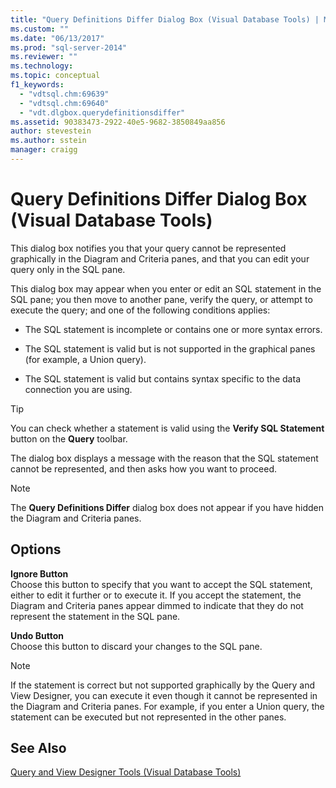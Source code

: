 ```yaml
---
title: "Query Definitions Differ Dialog Box (Visual Database Tools) | Microsoft Docs"
ms.custom: ""
ms.date: "06/13/2017"
ms.prod: "sql-server-2014"
ms.reviewer: ""
ms.technology:
ms.topic: conceptual
f1_keywords: 
  - "vdtsql.chm:69639"
  - "vdtsql.chm:69640"
  - "vdt.dlgbox.querydefinitionsdiffer"
ms.assetid: 90383473-2922-40e5-9682-3850849aa856
author: stevestein
ms.author: sstein
manager: craigg
---
```

# Query Definitions Differ Dialog Box (Visual Database Tools)
  This dialog box notifies you that your query cannot be represented graphically in the Diagram and Criteria panes, and that you can edit your query only in the SQL pane.  
  
 This dialog box may appear when you enter or edit an SQL statement in the SQL pane; you then move to another pane, verify the query, or attempt to execute the query; and one of the following conditions applies:  
  
-   The SQL statement is incomplete or contains one or more syntax errors.  
  
-   The SQL statement is valid but is not supported in the graphical panes (for example, a Union query).  
  
-   The SQL statement is valid but contains syntax specific to the data connection you are using.  
  
> [!TIP]  
>  You can check whether a statement is valid using the **Verify SQL Statement** button on the **Query** toolbar.  
  
 The dialog box displays a message with the reason that the SQL statement cannot be represented, and then asks how you want to proceed.  
  
> [!NOTE]  
>  The **Query Definitions Differ** dialog box does not appear if you have hidden the Diagram and Criteria panes.  
  
## Options  
 **Ignore Button**  
 Choose this button to specify that you want to accept the SQL statement, either to edit it further or to execute it. If you accept the statement, the Diagram and Criteria panes appear dimmed to indicate that they do not represent the statement in the SQL pane.  
  
 **Undo Button**  
 Choose this button to discard your changes to the SQL pane.  
  
> [!NOTE]  
>  If the statement is correct but not supported graphically by the Query and View Designer, you can execute it even though it cannot be represented in the Diagram and Criteria panes. For example, if you enter a Union query, the statement can be executed but not represented in the other panes.  
  
## See Also  
 [Query and View Designer Tools &#40;Visual Database Tools&#41;](visual-database-tools.md)  
  
  
